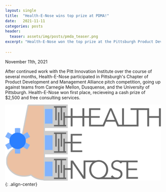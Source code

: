```yaml
---
layout: single
title:  "Health-E-Nose wins top prize at PDMA!"
date:   2021-11-11
categories: posts
header:
  teaser: assets/img/posts/pmda_teaser.png
excerpt: "Health-E-Nose won the top prize at the Pittsburgh Product Development and Management Alliance pitch competition!"

---
```

November 11th, 2021

After continued work with the Pitt Innovation Institute over the course of several months, Health-E-Nose participated in Pittsburgh's Chapter of Product Development and Management Alliance pitch competition, going up against teams from Carnegie Mellon, Dusquense, and the University of Pittsburgh. Health-E-Nose won first place, recieveing a cash prize of $2,500 and free consulting services.

![Health_E_Nose](/assets/img/posts/health-e-nose.png){: .align-center}
